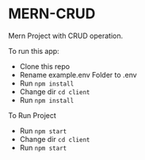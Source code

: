 # MERN-CRUD
Mern Project with CRUD operation.

To run this app:



* Clone this repo
* Rename example.env Folder to .env
* Run `npm install`
* Change dir `cd client`
* Run `npm install`

To Run Project
* Run `npm start`
* Change dir `cd client`
* Run `npm start`
